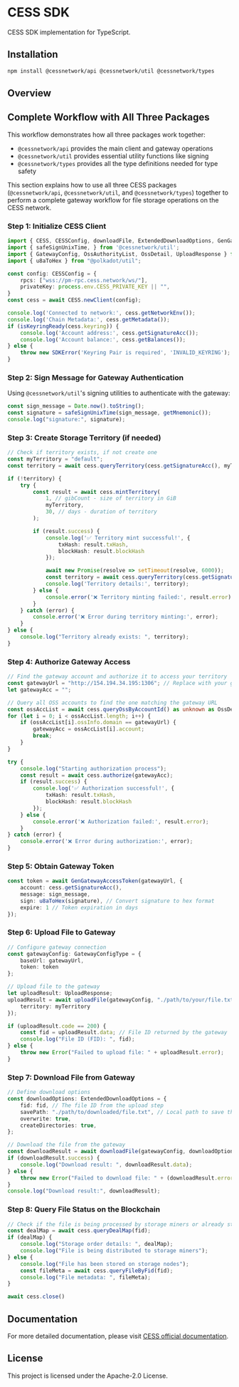 # CESS SDK
CESS SDK implementation for TypeScript.

## Installation

```bash
npm install @cessnetwork/api @cessnetwork/util @cessnetwork/types
```

## Overview

## Complete Workflow with All Three Packages

This workflow demonstrates how all three packages work together:
- `@cessnetwork/api` provides the main client and gateway operations
- `@cessnetwork/util` provides essential utility functions like signing
- `@cessnetwork/types` provides all the type definitions needed for type safety

This section explains how to use all three CESS packages (`@cessnetwork/api`, `@cessnetwork/util`, and `@cessnetwork/types`) together to perform a complete gateway workflow for file storage operations on the CESS network.

### Step 1: Initialize CESS Client

```typescript
import { CESS, CESSConfig, downloadFile, ExtendedDownloadOptions, GenGatewayAccessToken, isKeyringReady, SDKError, uploadFile } from '@cessnetwork/api';
import { safeSignUnixTime, } from '@cessnetwork/util';
import { GatewayConfig, OssAuthorityList, OssDetail, UploadResponse } from "@cessnetwork/types";
import { u8aToHex } from "@polkadot/util";

const config: CESSConfig = {
    rpcs: ["wss://pm-rpc.cess.network/ws/"],
    privateKey: process.env.CESS_PRIVATE_KEY || "",
}
const cess = await CESS.newClient(config);

console.log('Connected to network:', cess.getNetworkEnv());
console.log('Chain Metadata:', cess.getMetadata());
if (isKeyringReady(cess.keyring)) {
    console.log('Account address:', cess.getSignatureAcc());
    console.log('Account balance:', cess.getBalances());
} else {
    throw new SDKError('Keyring Pair is required', 'INVALID_KEYRING');
}


```

### Step 2: Sign Message for Gateway Authentication

Using `@cessnetwork/util`'s signing utilities to authenticate with the gateway:

```typescript
const sign_message = Date.now().toString();
const signature = safeSignUnixTime(sign_message, getMnemonic());
console.log("signature:", signature);
```

### Step 3: Create Storage Territory (if needed)

```typescript
// Check if territory exists, if not create one
const myTerritory = "default";
const territory = await cess.queryTerritory(cess.getSignatureAcc(), myTerritory);

if (!territory) {
    try {
        const result = await cess.mintTerritory(
            1, // gibCount - size of territory in GiB
            myTerritory,
            30, // days - duration of territory
        );

        if (result.success) {
            console.log('✅ Territory mint successful!', {
                txHash: result.txHash,
                blockHash: result.blockHash
            });

            await new Promise(resolve => setTimeout(resolve, 6000));
            const territory = await cess.queryTerritory(cess.getSignatureAcc(), myTerritory);
            console.log('Territory details:', territory);
        } else {
            console.error('❌ Territory minting failed:', result.error);
        }
    } catch (error) {
        console.error('❌ Error during territory minting:', error);
    }
} else {
    console.log("Territory already exists: ", territory);
}
```

### Step 4: Authorize Gateway Access

```typescript
// Find the gateway account and authorize it to access your territory
const gatewayUrl = "http://154.194.34.195:1306"; // Replace with your gateway URL
let gatewayAcc = "";

// Query all OSS accounts to find the one matching the gateway URL
const ossAccList = await cess.queryOssByAccountId() as unknown as OssDetail[];
for (let i = 0; i < ossAccList.length; i++) {
    if (ossAccList[i].ossInfo.domain == gatewayUrl) {
        gatewayAcc = ossAccList[i].account;
        break;
    }
}

try {
    console.log("Starting authorization process");
    const result = await cess.authorize(gatewayAcc);
    if (result.success) {
        console.log('✅ Authorization successful!', {
            txHash: result.txHash,
            blockHash: result.blockHash
        });
    } else {
        console.error('❌ Authorization failed:', result.error);
    }
} catch (error) {
    console.error('❌ Error during authorization:', error);
}
```

### Step 5: Obtain Gateway Token

```typescript
const token = await GenGatewayAccessToken(gatewayUrl, {
    account: cess.getSignatureAcc(),
    message: sign_message,
    sign: u8aToHex(signature), // Convert signature to hex format
    expire: 1 // Token expiration in days
});

```

### Step 6: Upload File to Gateway

```typescript
// Configure gateway connection
const gatewayConfig: GatewayConfigType = {
    baseUrl: gatewayUrl,
    token: token
};

// Upload file to the gateway
let uploadResult: UploadResponse;
uploadResult = await uploadFile(gatewayConfig, "./path/to/your/file.txt", {
    territory: myTerritory
});

if (uploadResult.code == 200) {
    const fid = uploadResult.data; // File ID returned by the gateway
    console.log("File ID (FID): ", fid);
} else {
    throw new Error("Failed to upload file: " + uploadResult.error);
}
```

### Step 7: Download File from Gateway

```typescript
// Define download options
const downloadOptions: ExtendedDownloadOptions = {
    fid: fid, // The file ID from the upload step
    savePath: "./path/to/downloaded/file.txt", // Local path to save the file
    overwrite: true,
    createDirectories: true,
};

// Download the file from the gateway
const downloadResult = await downloadFile(gatewayConfig, downloadOptions);
if (downloadResult.success) {
    console.log("Download result: ", downloadResult.data);
} else {
    throw new Error("Failed to download file: " + (downloadResult.error || "Unknown error"));
}
console.log("Download result:", downloadResult);
```

### Step 8: Query File Status on the Blockchain

```typescript
// Check if the file is being processed by storage miners or already stored
const dealMap = await cess.queryDealMap(fid);
if (dealMap) {
    console.log("Storage order details: ", dealMap);
    console.log("File is being distributed to storage miners");
} else {
    console.log("File has been stored on storage nodes");
    const fileMeta = await cess.queryFileByFid(fid);
    console.log("File metadata: ", fileMeta);
}

await cess.close()
```

## Documentation

For more detailed documentation, please visit [CESS official documentation](https://doc.cess.network/developer/cess-sdk/javascript-sdk).

## License

This project is licensed under the Apache-2.0 License.
